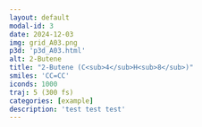 ```yaml
---
layout: default
modal-id: 3
date: 2024-12-03
img: grid_A03.png
p3d: 'p3d_A03.html'
alt: 2-Butene
title: "2-Butene (C<sub>4</sub>H<sub>8</sub>)"
smiles: 'CC=CC'
iconds: 1000
traj: 5 (300 fs)
categories: [example]
description: 'test test test'
---
```

